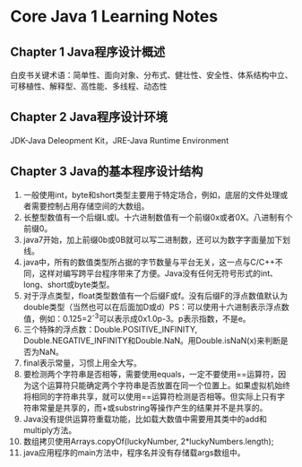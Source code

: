 # Core Java 1 Learning Notes

## Chapter 1 Java程序设计概述
白皮书关键术语：简单性、面向对象、分布式、健壮性、安全性、体系结构中立、可移植性、解释型、高性能、多线程、动态性

## Chapter 2 Java程序设计环境
JDK-Java Deleopment Kit，JRE-Java Runtime Environment

## Chapter 3 Java的基本程序设计结构

1. 一般使用int，byte和short类型主要用于特定场合，例如，底层的文件处理或者需要控制占用存储空间的大数组。
2. 长整型数值有一个后缀L或l。十六进制数值有一个前缀0x或者0X。八进制有个前缀0。
3. java7开始，加上前缀0b或0B就可以写二进制数，还可以为数字字面量加下划线。
4. java中，所有的数值类型所占据的字节数量与平台无关，这一点与C/C++不同，这样对编写跨平台程序带来了方便。Java没有任何无符号形式的int、long、short或byte类型。
5. 对于浮点类型，float类型数值有一个后缀F或f。没有后缀F的浮点数值默认为double类型（当然也可以在后面加D或d）PS：可以使用十六进制表示浮点数值，例如：0.125=2<sup>-3</sup>可以表示成0x1.0p-3。p表示指数，不是e。
6. 三个特殊的浮点数：Double.POSITIVE_INFINITY, Double.NEGATIVE_INFINITY和Double.NaN。用Double.isNaN(x)来判断是否为NaN。
7. final表示常量，习惯上用全大写。
8. 要检测两个字符串是否相等，需要使用equals，一定不要使用==运算符，因为这个运算符只能确定两个字符串是否放置在同一个位置上。如果虚拟机始终将相同的字符串共享，就可以使用==运算符检测是否相等。但实际上只有字符串常量是共享的，而+或substring等操作产生的结果并不是共享的。
9. Java没有提供运算符重载功能，比如载大数值中需要用其类中的add和multiply方法。
10. 数组拷贝使用Arrays.copyOf(luckyNumber, 2*luckyNumbers.length);
11. java应用程序的main方法中，程序名并没有存储载args数组中。